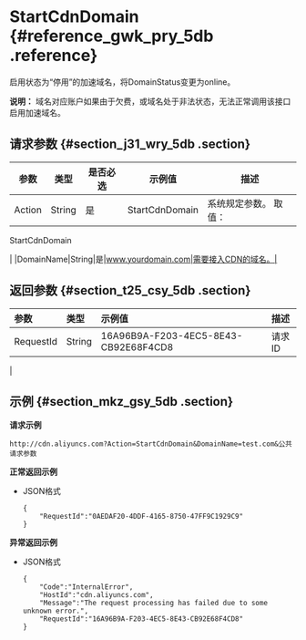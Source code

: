 # StartCdnDomain {#reference_gwk_pry_5db .reference}

启用状态为“停用”的加速域名，将DomainStatus变更为online。

**说明：** 域名对应账户如果由于欠费，或域名处于非法状态，无法正常调用该接口启用加速域名。

## 请求参数 {#section_j31_wry_5db .section}

|参数|类型|是否必选|示例值|描述|
|--|--|----|---|--|
|Action|String|是|StartCdnDomain| 系统规定参数。 取值：

 StartCdnDomain

 |
|DomainName|String|是|www.yourdomain.com|需要接入CDN的域名。|

## 返回参数 {#section_t25_csy_5db .section}

|参数|类型|示例值|描述|
|:-|:-|:--|:-|
|RequestId|String|16A96B9A-F203-4EC5-8E43-CB92E68F4CD8| 请求ID

 |

## 示例 {#section_mkz_gsy_5db .section}

**请求示例**

```
http://cdn.aliyuncs.com?Action=StartCdnDomain&DomainName=test.com&公共请求参数
```

**正常返回示例**

-   JSON格式

    ```
    {
        "RequestId":"0AEDAF20-4DDF-4165-8750-47FF9C1929C9"
    }
    ```


**异常返回示例**

-   JSON格式

    ```
    {
        "Code":"InternalError",
        "HostId":"cdn.aliyuncs.com",
        "Message":"The request processing has failed due to some unknown error.",
        "RequestId":"16A96B9A-F203-4EC5-8E43-CB92E68F4CD8"
    }
    ```


